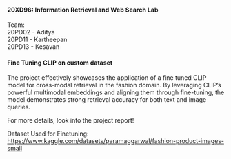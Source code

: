 #### 20XD96: Information Retrieval and Web Search Lab  

Team:  
20PD02 - Aditya  
20PD11 - Kartheepan  
20PD13 - Kesavan

#### Fine Tuning CLIP on custom dataset  
The project effectively showcases the application of a fine tuned CLIP model for cross-modal retrieval in the fashion domain. By leveraging CLIP’s powerful multimodal embeddings and aligning them through fine-tuning, the model demonstrates strong retrieval accuracy for both text and image queries.  

For more details, look into the project report!

Dataset Used for Finetuning: https://www.kaggle.com/datasets/paramaggarwal/fashion-product-images-small
